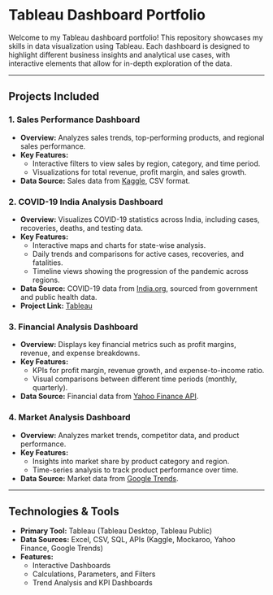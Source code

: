 # **Tableau Dashboard Portfolio**

Welcome to my Tableau dashboard portfolio! This repository showcases my skills in data visualization using Tableau. Each dashboard is designed to highlight different business insights and analytical use cases, with interactive elements that allow for in-depth exploration of the data.

---

## **Projects Included**

### 1. **Sales Performance Dashboard**
   - **Overview:** Analyzes sales trends, top-performing products, and regional sales performance.
   - **Key Features:** 
     - Interactive filters to view sales by region, category, and time period.
     - Visualizations for total revenue, profit margin, and sales growth.
   - **Data Source:** Sales data from [Kaggle](https://www.kaggle.com/), CSV format.

### 2. **COVID-19 India Analysis Dashboard**
   - **Overview:** Visualizes COVID-19 statistics across India, including cases, recoveries, deaths, and testing data.
   - **Key Features:** 
     - Interactive maps and charts for state-wise analysis.
     - Daily trends and comparisons for active cases, recoveries, and fatalities.
     - Timeline views showing the progression of the pandemic across regions.
   - **Data Source:** COVID-19 data from [India.org](https://india.org/), sourced from government and public health data.
   - **Project Link:**  [Tableau]([https://india.org/](https://public.tableau.com/app/profile/p.lavanya/viz/covid19_16188533530890/DESCRIPTION))


### 3. **Financial Analysis Dashboard**
   - **Overview:** Displays key financial metrics such as profit margins, revenue, and expense breakdowns.
   - **Key Features:** 
     - KPIs for profit margin, revenue growth, and expense-to-income ratio.
     - Visual comparisons between different time periods (monthly, quarterly).
   - **Data Source:** Financial data from [Yahoo Finance API](https://www.yahoofinanceapi.com/).

### 4. **Market Analysis Dashboard**
   - **Overview:** Analyzes market trends, competitor data, and product performance.
   - **Key Features:** 
     - Insights into market share by product category and region.
     - Time-series analysis to track product performance over time.
   - **Data Source:** Market data from [Google Trends](https://trends.google.com/).

---

## **Technologies & Tools**

- **Primary Tool:** Tableau (Tableau Desktop, Tableau Public)
- **Data Sources:** Excel, CSV, SQL, APIs (Kaggle, Mockaroo, Yahoo Finance, Google Trends)
- **Features:**  
  - Interactive Dashboards
  - Calculations, Parameters, and Filters  
  - Trend Analysis and KPI Dashboards



